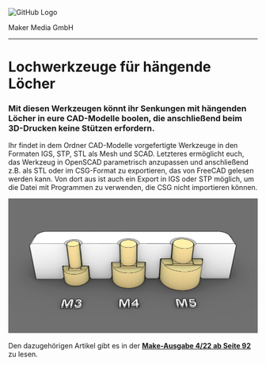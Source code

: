 ![GitHub Logo](http://www.heise.de/make/icons/make_logo.png)

Maker Media GmbH
*** 

# Lochwerkzeuge für hängende Löcher

### Mit diesen Werkzeugen könnt ihr Senkungen mit hängenden Löcher in eure CAD-Modelle boolen, die anschließend beim 3D-Drucken keine Stützen erfordern.

Ihr findet in dem Ordner CAD-Modelle vorgefertigte Werkzeuge in den Formaten IGS, STP, STL als Mesh und SCAD. Letzteres ermöglicht euch, das Werkzeug in OpenSCAD parametrisch anzupassen und anschließend z.B. als STL oder im CSG-Format zu exportieren, das von FreeCAD gelesen werden kann. Von dort aus ist auch ein Export in IGS oder STP möglich, um die Datei mit Programmen zu verwenden, die CSG nicht importieren können.

![Picture](https://github.com/MakeMagazinDE/Lochwerkzeuge/blob/main/12_b.png)

Den dazugehörigen Artikel gibt es in der **[Make-Ausgabe 4/22 ab Seite 92](https://www.heise.de/select/make/2022/4/2218007274793818044)** zu lesen. 
